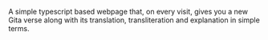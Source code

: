 A simple typescript based webpage that, on every visit, gives you a new Gita verse along with its translation, transliteration and explanation in simple terms.
